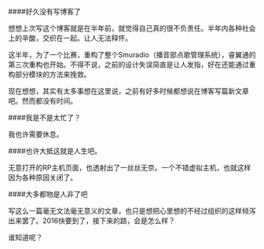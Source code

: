 ####好久没有写博客了

想想上次写这个博客就是在半年前，就觉得自己真的很不负责任。半年内各种社会上的辛酸，交织在一起。让人无法释怀。

这半年，为了一个比赛，重构了整个Smuradio（播音部点歌管理系统），睿翼通的第三次重构也开始。不得不说，之前的设计失误简直是让人发指，好在还能通过重构部分模块的方法来挽救。

现在想想，其实有太多事想在这里说，之前有好多时候都想说在博客写篇新文章吧。然而都没有时间。

####我是不是太忙了？

我也许需要休息。

####也许大抵这就是人生吧。

无意打开的RP主机页面，也透射出了一丝丝无奈。一个不错虚拟主机，也就这样因为各种原因关闭了。

####大多都物是人非了吧

写这么一篇毫无文法毫无意义的文章，也只是想把心里想的不经过组织的这样倾泻出来罢了。2016快要到了，接下来的路，会是怎么样？

谁知道呢？
